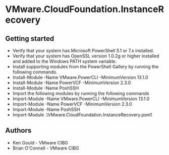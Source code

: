 # VMware.CloudFoundation.InstanceRecovery



## Getting started

- Verify that your system has Microsoft PowerShell 5.1 or 7.x installed. 
- Verify that your system has OpenSSL version 1.0.2g or higher installed and added to the Windows PATH system variable.
- Install supporting modules from the PowerShell Gallery by running the following commands.​
- Install-Module -Name VMware.PowerCLI -MinimumVersion 13.1.0
- Install-Module -Name PowerVCF -MinimumVersion 2.3.0
- Install-Module -Name PoshSSH
- Import the following modules by running the following commands
- Import-Module -Name VMware.PowerCLI -MinimumVersion 13.1.0
- Import-Module -Name PowerVCF -MinimumVersion 2.3.0
- Import-Module -Name PoshSSH
- Import-Module .\VMware.CloudFoundation.InstanceRecovery.psm1

## Authors
- Ken Gould - VMware CIBG
- Brian O'Connell - VMware CIBG